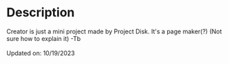 <h1>Description</h1>
<p>
  Creator is just a mini project made by Project Disk. It's a page maker(?) (Not sure how to explain it)
  -Tb
  <br>
  <br>
  Updated on: 10/19/2023
</p>
